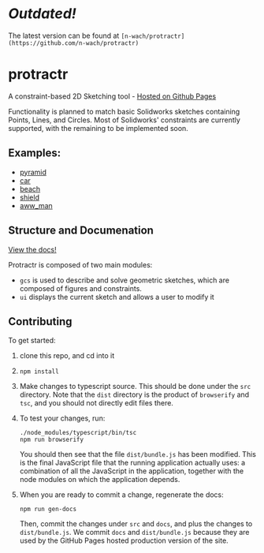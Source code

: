 # *Outdated!*
The latest version can be found at `[n-wach/protractr](https://github.com/n-wach/protractr)`

# protractr
A constraint-based 2D Sketching tool - [Hosted on Github Pages](https://ccs-1l-f19.github.io/protractr/src/)

Functionality is planned to match basic Solidworks sketches containing Points, Lines, and Circles.  Most of Solidworks' constraints are currently supported, with the remaining to be implemented soon.

## Examples:
- [pyramid](https://ccs-1l-f19.github.io/protractr/src/?pyramid.json)
- [car](https://ccs-1l-f19.github.io/protractr/src/?car.json)
- [beach](https://ccs-1l-f19.github.io/protractr/src/?beach.json)
- [shield](https://ccs-1l-f19.github.io/protractr/src/?shield.json)
- [aww_man](https://ccs-1l-f19.github.io/protractr/src/?aww_man.json)

## Structure and Documenation

[View the docs!](https://ccs-1l-f19.github.io/protractr/docs)

Protractr is composed of two main modules:
 - `gcs` is used to describe and solve geometric sketches, which are composed of figures and constraints.
 - `ui` displays the current sketch and allows a user to modify it

## Contributing

To get started:

1.  clone this repo, and cd into it
2.  `npm install`
3.  Make changes to typescript source.  This should be done under the `src` directory.  Note that the `dist` directory is the product of `browserify` and `tsc`, and you should not directly edit files there.
4.  To test your changes, run:

    ```
    ./node_modules/typescript/bin/tsc
    npm run browserify
    ```

    You should then see that the file `dist/bundle.js` has been modified.  This is the final JavaScript file that the running application actually uses: a combination of all the JavaScript in the application, together with the node modules on which the application depends.

5. When you are ready to commit a change, regenerate the docs:

    ```
    npm run gen-docs
    ```
    
    Then, commit the changes under `src` and `docs`, and plus the changes to `dist/bundle.js`.  We commit `docs` and `dist/bundle.js` because they are used by the GitHub Pages hosted production version of the site.
